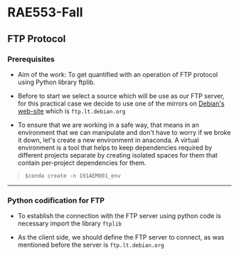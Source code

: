 # RAE553-Fall
## FTP Protocol
### Prerequisites

* Aim of the work:
To get quantified with an operation of FTP protocol using Python library ftplib.

* Before to start we select a source which will be use as our FTP server, for this practical case we decide to use one of the mirrors on [Debian's web-site](https://www.debian.org/mirror/list) which is `ftp.lt.debian.org`

* To ensure that we are working in a safe way, that means in an environment that we can manipulate and don't have to worry if we broke it down, let's create a new environment in anaconda. A virtual environment is a tool that helps to keep dependencies required by different projects separate by creating isolated spaces for them that contain per-project dependencies for them.

> `$conda create -n 191AEM001_env`

---
### Python codification for FTP

* To establish the connection with the FTP server using python code is necessary import the library `ftplib`

* As the client side, we should define the FTP server to connect, as was mentioned before the server is `ftp.lt.debian.org`
